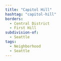 ```yaml
---
title: "Capitol Hill"
hashtag: "capitol-hill"
borders:
  - Central District
  - First Hill
subdivision-of:
  - Seattle
tags:
  - Neighborhood
  - Seattle
---
```

